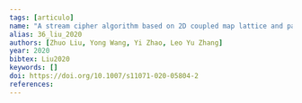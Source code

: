 ```yaml
---
tags: [articulo]
name: "A stream cipher algorithm based on 2D coupled map lattice and partitioned cellular automata"
alias: 36_liu_2020
authors: [Zhuo Liu, Yong Wang, Yi Zhao, Leo Yu Zhang]
year: 2020
bibtex: Liu2020
keywords: []
doi: https://doi.org/10.1007/s11071-020-05804-2
references: 
---
```


